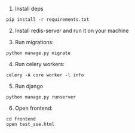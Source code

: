 1. Install deps
```
pip install -r requirements.txt
```

2. Install redis-server and run it on your machine

3. Run migrations:
   
```
python manage.py migrate
```

4. Run celery workers:

```
celery -A core worker -l info
```

5. Run django

```
python manage.py runserver
```

6. Open frontend:

```
cd frontend
open test_sse.html
```

